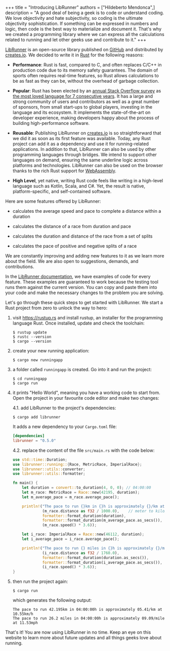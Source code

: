 +++
title = "Introducing LibRunner"
authors = ["Hildeberto Mendonca",]
description = "A good deal of being a geek is to code or understand coding. We love objectivity and hate subjectivity, so coding is the ultimate objectivity sophistication. If something can be expressed in numbers and logic, then code is the best way to materialize and document it. That's why we created a programming library where we can express all the calculations related to running and let other geeks use and contribute to it."
+++

[LibRunner](https://docs.rs/librunner/0.4.0/librunner/) is an open-source library published on [GitHub](https://github.com/geekrunners/librunner) and distributed by [creates.io](https://crates.io/crates/librunner). We decided to write it in [Rust](https://www.rust-lang.org) for the following reasons:

* **Performance**: Rust is fast, compared to C, and often replaces C/C++ in production code due to its memory safety guarantees. The domain of sports often requires real-time features, so Rust allows calculations to be as fast as they can be, without the overhead of garbage collection.

* **Popular**: Rust has been elected by an [annual Stack Overflow survey](https://insights.stackoverflow.com/survey/) as [the most loved language for 7 consecutive years](https://www.reddit.com/r/rust/comments/vi7pre/rust_tops_stackoverflow_survey_2022_as_the_most/). It has a large and strong community of users and contributors as well as a great number of sponsors, from small start-ups to global players, investing in the language and its ecosystem. It implements the state-of-the-art on developer experience, making developers happy about the process of building high-performance software.

* **Reusable**: Publishing LibRunner on [creates.io](https://crates.io) is so straightforward that we did it as soon as its first feature was available. Today, any Rust project can add it as a dependency and use it for running-related applications. In addition to that, LibRunner can also be used by other programming languages through bridges. We intend to support other languages on demand, ensuring the same underline logic across platforms and technologies. LibRunner can also be used on the browser thanks to the rich Rust support for [WebAssembly](https://www.rust-lang.org/what/wasm).

* **High Level**, yet native, writing Rust code feels like writing in a high-level language such as Kotlin, Scala, and C#. Yet, the result is native, platform-specific, and self-contained software.

Here are some features offered by LibRunner:

* calculates the average speed and pace to complete a distance within a duration

* calculates the distance of a race from duration and pace

* calculates the duration and distance of the race from a set of splits

* calculates the pace of positive and negative splits of a race

We are constantly improving and adding new features to it as we learn more about the field. We are also open to suggestions, demands, and contributions.

In the [LibRunner documentation](https://docs.rs/librunner/0.4.0/librunner/), we have examples of code for every feature. These examples are guaranteed to work because the testing tool runs them against the current version. You can copy and paste them into your code and make the necessary changes to the problem you are solving.

Let's go through these quick steps to get started with LibRunner. We start a Rust project from zero to unlock the way to hero:

1. visit https://rustup.rs and install rustup, an installer for the programming language Rust. Once installed, update and check the toolchain:

       $ rustup update
       $ rustc --version
       $ cargo --version

2. create your new running application:

       $ cargo new runningapp

3. a folder called `runningapp` is created. Go into it and run the project:

       $ cd runningapp
       $ cargo run

4. it prints "Hello World", meaning you have a working code to start from. Open the project in your favourite code editor and make two changes: 

   4.1. add LibRunner to the project's dependencies:
   
       $ cargo add librunner

     It adds a new dependency to your `Cargo.toml` file:

      ```toml
      [dependencies]
      librunner = "0.5.0"
      ```

   4.2. replace the content of the file `src/main.rs` with the code below:

      ```rust
      use std::time::Duration;
      use librunner::running::{Race, MetricRace, ImperialRace};
      use librunner::utils::converter;
      use librunner::utils::formatter;

      fn main() {
          let duration = convert::to_duration(4, 0, 0); // 04:00:00
          let m_race: MetricRace = Race::new(42195, duration);
          let m_average_pace = m_race.average_pace();

          println!("The pace to run {}km in {}h is approximately {}/km at {:.2}km/h", 
                   (m_race.distance as f32 / 1000.0),    // meter to kilometer
                   formatter::format_duration(duration), 
                   formatter::format_duration(m_average_pace.as_secs()),
                   (m_race.speed() * 3.6));

          let i_race: ImperialRace = Race::new(46112, duration);
          let i_average_pace = i_race.average_pace();

          println!("The pace to run {} miles in {}h is approximately {}/mile at {:.2}mph", 
                   (i_race.distance as f32 / 1760.0), 
                   formatter::format_duration(duration.as_secs()),
                   formatter::format_duration(i_average_pace.as_secs()),
                   (i_race.speed() * 3.6));
      }
      ```
5. then run the project again:

       $ cargo run

    which generates the following output:

       The pace to run 42.195km in 04:00:00h is approximately 05.41/km at 10.55km/h
       The pace to run 26.2 miles in 04:00:00h is approximately 09.09/mile at 11.53mph

That's it! You are now using LibRunner in no time. Keep an eye on this website to learn more about future updates and all things geeks love about running.